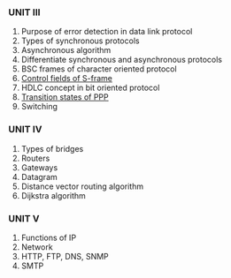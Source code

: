 ### UNIT III
1. Purpose of error detection in data link protocol
2. Types of synchronous protocols
3. Asynchronous algorithm
4. Differentiate synchronous and asynchronous protocols
5. BSC frames of character oriented protocol
6. [Control fields of S-frame](https://www.geeksforgeeks.org/types-of-hdlc-frames/)
7. HDLC concept in bit oriented protocol
8. [Transition states of PPP](https://www.eeweb.com/ppp-transition-states/)
9. Switching
### UNIT IV
1. Types of bridges
2. Routers
3. Gateways
4. Datagram
5. Distance vector routing algorithm
6. Dijkstra algorithm
### UNIT V
1. Functions of IP
2. Network
3. HTTP, FTP, DNS, SNMP
4. SMTP